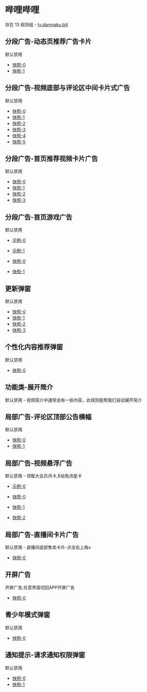 # 哔哩哔哩

存在 13 规则组 - [tv.danmaku.bili](/src/apps/tv.danmaku.bili.ts)

## 分段广告-动态页推荐广告卡片

默认禁用

- [快照-0](https://i.gkd.li/import/12700222)
- [快照-1](https://i.gkd.li/import/12700243)

## 分段广告-视频底部与评论区中间卡片式广告

默认禁用

- [快照-0](https://i.gkd.li/import/12642260)
- [快照-1](https://i.gkd.li/import/12705266)
- [快照-2](https://i.gkd.li/import/12776568)
- [快照-3](https://i.gkd.li/import/12707070)
- [快照-4](https://i.gkd.li/import/12642261)
- [快照-5](https://i.gkd.li/import/13495649)

## 分段广告-首页推荐视频卡片广告

默认禁用

- [快照-0](https://i.gkd.li/import/13256570)
- [快照-1](https://i.gkd.li/import/13256605)
- [快照-2](https://i.gkd.li/import/13625309)
- [快照-3](https://i.gkd.li/import/13742257)

## 分段广告-首页游戏广告

默认禁用

- [示例-0](https://m.gkd.li/110102406/e9d89ec4-e85b-4c67-a1a6-ecf2f4cb516e)
- [示例-1](https://m.gkd.li/110102406/42dcdd30-75eb-4790-acaa-6bd23d12b945)

- [快照-0](https://i.gkd.li/import/14478514)
- [快照-1](https://i.gkd.li/import/14478551)

## 更新弹窗

默认禁用

- [快照-0](https://i.gkd.li/import/12649689)
- [快照-1](https://i.gkd.li/import/13212209)
- [快照-2](https://i.gkd.li/import/13228977)
- [快照-3](https://i.gkd.li/import/13334963)

## 个性化内容推荐弹窗

默认禁用

- [快照-0](https://i.gkd.li/import/13448905)

## 功能类-展开简介

默认禁用 - 视频简介中通常会有一些内容，此规则能帮我们自动展开简介

## 局部广告-评论区顶部公告横幅

默认禁用

- [快照-0](https://i.gkd.li/import/12785461)
- [快照-1](https://i.gkd.li/import/12775156)

## 局部广告-视频悬浮广告

默认禁用 - 领取大会员月卡,B站免流星卡

- [示例-0](https://github.com/gkd-kit/inspect/assets/38517192/110db806-3f8b-4cd2-a445-06c5f5eb21eb)

- [快照-0](https://i.gkd.li/import/12892611)
- [快照-1](https://i.gkd.li/import/13308344)
- [快照-2](https://i.gkd.li/import/13538048)

## 局部广告-直播间卡片广告

默认禁用 - 直播间底部售卖卡片-点击右上角x

- [快照-0](https://i.gkd.li/import/13200549)

## 开屏广告

开屏广告,任意界面切回APP开屏广告

- [快照-0](https://i.gkd.li/import/12705270)

## 青少年模式弹窗

默认禁用

- [快照-0](https://i.gkd.li/import/13746766)

## 通知提示-请求通知权限弹窗

默认禁用

- [快照-0](https://i.gkd.li/import/13229159)
- [快照-1](https://i.gkd.li/import/13614090)
